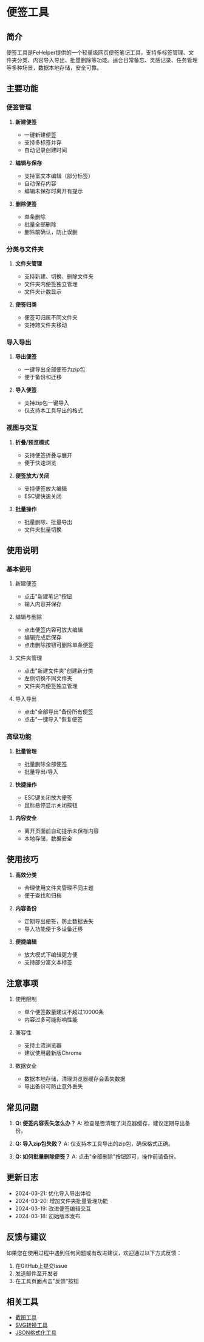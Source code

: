# 便签工具

## 简介
便签工具是FeHelper提供的一个轻量级网页便签笔记工具，支持多标签管理、文件夹分类、内容导入导出、批量删除等功能。适合日常备忘、灵感记录、任务管理等多种场景，数据本地存储，安全可靠。

## 主要功能

### 便签管理
1. **新建便签**
   - 一键新建便签
   - 支持多标签并存
   - 自动记录创建时间

2. **编辑与保存**
   - 支持富文本编辑（部分标签）
   - 自动保存内容
   - 编辑未保存时离开有提示

3. **删除便签**
   - 单条删除
   - 批量全部删除
   - 删除前确认，防止误删

### 分类与文件夹
1. **文件夹管理**
   - 支持新建、切换、删除文件夹
   - 文件夹内便签独立管理
   - 文件夹计数显示

2. **便签归类**
   - 便签可归属不同文件夹
   - 支持跨文件夹移动

### 导入导出
1. **导出便签**
   - 一键导出全部便签为zip包
   - 便于备份和迁移

2. **导入便签**
   - 支持zip包一键导入
   - 仅支持本工具导出的格式

### 视图与交互
1. **折叠/预览模式**
   - 支持便签折叠与展开
   - 便于快速浏览

2. **便签放大/关闭**
   - 支持便签放大编辑
   - ESC键快速关闭

3. **批量操作**
   - 批量删除、批量导出
   - 文件夹批量切换

## 使用说明

### 基本使用
1. 新建便签
   - 点击"新建笔记"按钮
   - 输入内容并保存

2. 编辑与删除
   - 点击便签内容可放大编辑
   - 编辑完成后保存
   - 点击删除按钮可删除单条便签

3. 文件夹管理
   - 点击"新建文件夹"创建新分类
   - 左侧切换不同文件夹
   - 文件夹内便签独立管理

4. 导入导出
   - 点击"全部导出"备份所有便签
   - 点击"一键导入"恢复便签

### 高级功能
1. **批量管理**
   - 批量删除全部便签
   - 批量导出/导入

2. **快捷操作**
   - ESC键关闭放大便签
   - 鼠标悬停显示关闭按钮

3. **内容安全**
   - 离开页面前自动提示未保存内容
   - 本地存储，数据安全

## 使用技巧
1. **高效分类**
   - 合理使用文件夹管理不同主题
   - 便于查找和归档

2. **内容备份**
   - 定期导出便签，防止数据丢失
   - 导入功能便于多设备迁移

3. **便捷编辑**
   - 放大模式下编辑更方便
   - 支持部分富文本标签

## 注意事项
1. 使用限制
   - 单个便签数量建议不超过10000条
   - 内容过多可能影响性能

2. 兼容性
   - 支持主流浏览器
   - 建议使用最新版Chrome

3. 数据安全
   - 数据本地存储，清理浏览器缓存会丢失数据
   - 导出备份可防止意外丢失

## 常见问题
1. **Q: 便签内容丢失怎么办？**
   A: 检查是否清理了浏览器缓存，建议定期导出备份。

2. **Q: 导入zip包失败？**
   A: 仅支持本工具导出的zip包，确保格式正确。

3. **Q: 如何批量删除便签？**
   A: 点击"全部删除"按钮即可，操作前请备份。

## 更新日志
- 2024-03-21: 优化导入导出体验
- 2024-03-20: 增加文件夹批量管理功能
- 2024-03-19: 改进便签编辑交互
- 2024-03-18: 初始版本发布

## 反馈与建议
如果您在使用过程中遇到任何问题或有改进建议，欢迎通过以下方式反馈：
1. 在GitHub上提交Issue
2. 发送邮件至开发者
3. 在工具页面点击"反馈"按钮

## 相关工具
- [截图工具](../screenshot.md)
- [SVG转换工具](../svg-converter.md)
- [JSON格式化工具](../json-format.md) 